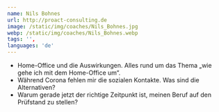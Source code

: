 ```yaml
---
name: Nils Bohnes
url: http://proact-consulting.de
image: /static/img/coaches/Nils_Bohnes.jpg
webp: /static/img/coaches/Nils_Bohnes.webp
tags: '',
languages: 'de'
---
```


<ul><li>Home-Office und die Auswirkungen. Alles rund um das Thema „wie gehe ich mit dem Home-Office um“.</li><li>Während Corona fehlen mir die sozialen Kontakte. Was sind die Alternativen?</li><li>Warum gerade jetzt der richtige Zeitpunkt ist, meinen Beruf auf den Prüfstand zu stellen?</li></ul>